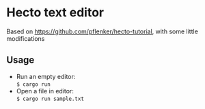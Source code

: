 # Hecto text editor

Based on https://github.com/pflenker/hecto-tutorial, with some little modifications

## Usage
* Run an empty editor:\
`$ cargo run`
* Open a file in editor:\
`$ cargo run sample.txt`
